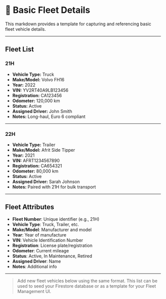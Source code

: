 # 🚛 Basic Fleet Details

This markdown provides a template for capturing and referencing basic fleet vehicle details.

---

## Fleet List

### 21H
- **Vehicle Type:** Truck
- **Make/Model:** Volvo FH16
- **Year:** 2022
- **VIN:** YV2RT40A9LB123456
- **Registration:** CA123456
- **Odometer:** 120,000 km
- **Status:** Active
- **Assigned Driver:** John Smith
- **Notes:** Long-haul, Euro 6 compliant

---

### 22H
- **Vehicle Type:** Trailer
- **Make/Model:** Afrit Side Tipper
- **Year:** 2021
- **VIN:** AFRT1234567890
- **Registration:** CA654321
- **Odometer:** 80,000 km
- **Status:** Active
- **Assigned Driver:** Sarah Johnson
- **Notes:** Paired with 21H for bulk transport

---

## Fleet Attributes
- **Fleet Number**: Unique identifier (e.g., 21H)
- **Vehicle Type**: Truck, Trailer, etc.
- **Make/Model**: Manufacturer and model
- **Year**: Year of manufacture
- **VIN**: Vehicle Identification Number
- **Registration**: License plate/registration
- **Odometer**: Current mileage
- **Status**: Active, In Maintenance, Retired
- **Assigned Driver**: Name
- **Notes**: Additional info

---

> Add new fleet vehicles below using the same format. This list can be used to seed your Firestore database or as a template for your Fleet Management UI.
